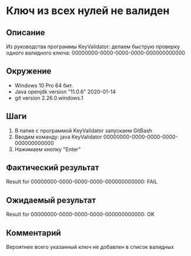 # Ключ из всех нулей не валиден
## Описание
Из руководства программы KeyValidator: делаем быструю проверку одного валидного ключа:
00000000-0000-0000-0000-000000000000
## Окружение
* Windows 10 Pro 64 бит.
* Java openjdk version "11.0.6" 2020-01-14
* git version 2.26.0.windows.1
## Шаги
1. В папке с программой KeyValidator запускаем GitBash
2. Вводим команду: java KeyValidator 00000000-0000-0000-0000-000000000000
3. Нажимаем кнопку "Enter" 
## Фактический результат
Result for 00000000-0000-0000-0000-000000000000: FAIL
## Ожидаемый результат
Result for 00000000-0000-0000-0000-000000000000: OK
## Комментарий
Вероятнее всего указанный ключ не добавлен в список валидных